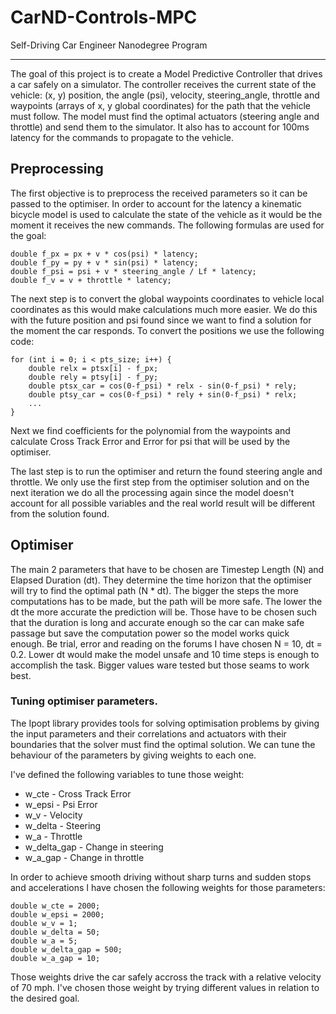 # CarND-Controls-MPC
Self-Driving Car Engineer Nanodegree Program

---

The goal of this project is to create a Model Predictive Controller that drives a car safely on a simulator. The controller receives the current state of the vehicle: (x, y) position, the angle (psi), velocity, steering_angle, throttle and waypoints (arrays of x, y global coordinates) for the path that the vehicle must follow. The model must find the optimal actuators (steering angle and throttle) and send them to the simulator. It also has to account for 100ms latency for the commands to propagate to the vehicle. 

## Preprocessing

The first objective is to preprocess the received parameters so it can be passed to the optimiser. 
In order to account for the latency a kinematic bicycle model is used to calculate the state of the vehicle as it would be the moment it receives the new commands. The following formulas are used for the goal: 

	double f_px = px + v * cos(psi) * latency;
	double f_py = py + v * sin(psi) * latency;
	double f_psi = psi + v * steering_angle / Lf * latency;
	double f_v = v + throttle * latency;

The next step is to convert the global waypoints coordinates to vehicle local coordinates as this would make calculations much more easier. We do this with the future position and psi found since we want to find a solution for the moment the car responds. 
To convert the positions we use the following code: 

	for (int i = 0; i < pts_size; i++) {
		double relx = ptsx[i] - f_px;
		double rely = ptsy[i] - f_py;
		double ptsx_car = cos(0-f_psi) * relx - sin(0-f_psi) * rely;
		double ptsy_car = cos(0-f_psi) * rely + sin(0-f_psi) * relx;
		...
	}

Next we find coefficients for the polynomial from the waypoints and calculate Cross Track Error and Error for psi that will be used by the optimiser. 

The last step is to run the optimiser and return the found steering angle and throttle. We only use the first step from the optimiser solution and on the next iteration we do all the processing again since the model doesn't account for all possible variables and the real world result will be different from the solution found.

## Optimiser

The main 2 parameters that have to be chosen are Timestep Length (N) and Elapsed Duration (dt). They determine the time horizon that the optimiser will try to find the optimal path (N * dt). The bigger the steps the more computations has to be made, but the path will be more safe. The lower the dt the more accurate the prediction will be. Those have to be chosen such that the duration is long and accurate enough so the car can make safe passage but save the computation power so the model works quick enough. Be trial, error and reading on the forums I have chosen N = 10, dt = 0.2. Lower dt would make the model unsafe and 10 time steps is enough to accomplish the task. Bigger values ware tested but those seams to work best. 

### Tuning optimiser parameters. 

The Ipopt library provides tools for solving optimisation problems by giving the input parameters and their correlations and actuators with their boundaries that the solver must find the optimal solution. 
We can tune the behaviour of the parameters by giving weights to each one. 

I've defined the following variables to tune those weight: 

* w_cte - Cross Track Error
* w_epsi - Psi Error
* w_v - Velocity
* w_delta - Steering
* w_a - Throttle
* w\_delta_gap - Change in steering
* w\_a_gap - Change in throttle

In order to achieve smooth driving without sharp turns and sudden stops and accelerations I have chosen the following weights for those parameters:

	double w_cte = 2000;
	double w_epsi = 2000;
	double w_v = 1;
	double w_delta = 50;
	double w_a = 5;
	double w_delta_gap = 500;
	double w_a_gap = 10;

Those weights drive the car safely accross the track with a relative velocity of 70 mph. 
I've chosen those weight by trying different values in relation to the desired goal.